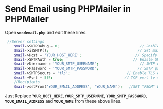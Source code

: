 # Send Email using PHPMailer in PHPMailer
Open **`sendemail.php`** and edit these lines.
``` php
 //Server settings
    $mail->SMTPDebug = 0;                                     // Enable verbose debug output
    $mail->isSMTP();                                         // Set mailer to use SMTP
    $mail->Host = 'YOUR_HOST_HERE';                         // Specify main and backup SMTP servers
    $mail->SMTPAuth = true;                                // Enable SMTP authentication
    $mail->Username = 'YOUR_SMTP_USERNAME';                   // SMTP username
    $mail->Password = 'YOUR_SMTP_PASSWORD';                  // SMTP password
    $mail->SMTPSecure = 'tls';                          // Enable TLS encryption, `ssl` also accepted
    $mail->Port = 587;                                 // TCP port to connect to
    //Recipients
    $mail->setFrom('YOUR_EMAIL_ADDRESS', 'YOUR_NAME');	 //SET "FROM" EMAIL AND NAME. 
```    
Just Replace **`YOUR_HOST_HERE`**, **`YOUR_SMTP_USERNAME`**, **`YOUR_SMTP_PASSWORD`**, **`YOUR_EMAIL_ADDRESS`** and **`YOUR_NAME`** from these above lines.